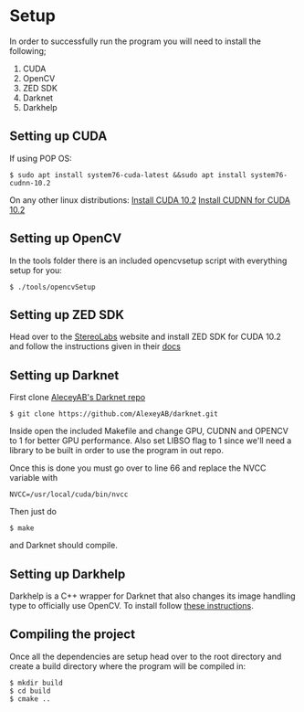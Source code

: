 # Setup

In order to successfully run the program you will need to install the following;
1. CUDA
2. OpenCV
3. ZED SDK
4. Darknet
5. Darkhelp

## Setting up CUDA

If using POP OS:
```
$ sudo apt install system76-cuda-latest &&sudo apt install system76-cudnn-10.2
```

On any other linux distributions:
[Install CUDA 10.2](https://docs.nvidia.com/cuda/cuda-installation-guide-linux/index.html)
[Install CUDNN for CUDA 10.2](https://docs.nvidia.com/deeplearning/cudnn/install-guide/index.html)

## Setting up OpenCV

In the tools folder there is an included opencvsetup script with everything setup for you:
```
$ ./tools/opencvSetup
```

## Setting up ZED SDK

Head over to the [StereoLabs](https://www.stereolabs.com/developers/release/) website and install ZED SDK for CUDA 10.2 and follow the instructions given in their [docs](https://www.stereolabs.com/docs/installation/linux/)

## Setting up Darknet

First clone [AleceyAB's Darknet repo](https://github.com/AlexeyAB/darknet)
```
$ git clone https://github.com/AlexeyAB/darknet.git
```

Inside open the included Makefile and change GPU, CUDNN and OPENCV to 1 for better GPU performance. Also set LIBSO flag to 1 since we'll need a library to be built in order to use the program in out repo.

Once this is done you must go over to line 66 and replace the NVCC variable with
``` 
NVCC=/usr/local/cuda/bin/nvcc
```

Then just do
```
$ make
```
and Darknet should compile.

## Setting up Darkhelp

Darkhelp is a C++ wrapper for Darknet that also changes its image handling type to officially use OpenCV.
To install follow [these instructions](https://www.ccoderun.ca/darkhelp/api/Building.html#Linux).

## Compiling the project

Once all the dependencies are setup head over to the root directory and create a build directory where the program will be compiled in:
```
$ mkdir build
$ cd build
$ cmake ..
```